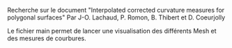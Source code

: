 Recherche sur le document "Interpolated corrected curvature measures for polygonal surfaces"
Par J-O. Lachaud, P. Romon, B. Thibert et D. Coeurjolly

Le fichier main permet de lancer une visualisation des différents Mesh et des mesures de courbures.
